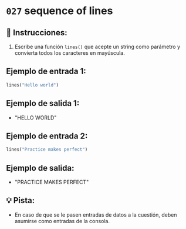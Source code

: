 # `027` sequence of lines

## 📝 Instrucciones:

1. Escribe una función `lines()` que acepte un string como parámetro y convierta todos los caracteres en mayúscula.

## Ejemplo de entrada 1:

```py
lines("Hello world")
```

## Ejemplo de salida 1:

+ "HELLO WORLD"

## Ejemplo de entrada 2:

```py
lines("Practice makes perfect")
```
## Ejemplo de salida:

+ "PRACTICE MAKES PERFECT"

## 💡 Pista:

+ En caso de que se le pasen entradas de datos a la cuestión, deben asumirse como entradas de la consola.
